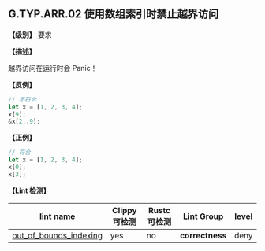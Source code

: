 ## G.TYP.ARR.02  使用数组索引时禁止越界访问

**【级别】** 要求

**【描述】**

越界访问在运行时会 Panic！

**【反例】**

```rust
// 不符合
let x = [1, 2, 3, 4];
x[9];
&x[2..9];
```

**【正例】**

```rust
// 符合
let x = [1, 2, 3, 4];
x[0];
x[3];
```

**【Lint 检测】**

| lint name                                                    | Clippy 可检测 | Rustc 可检测 | Lint Group      | level |
| ------------------------------------------------------------ | ------------- | ------------ | --------------- | ----- |
| [out_of_bounds_indexing](https://rust-lang.github.io/rust-clippy/master/#out_of_bounds_indexing) | yes           | no           | **correctness** | deny  |


